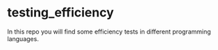 # testing_efficiency
In this repo you will find some efficiency tests in different programming languages.
